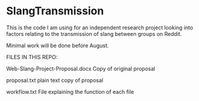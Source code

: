 # SlangTransmission
This is the code I am using for an independent research project looking into factors relating to the transmission of slang between groups on Reddit.

Minimal work will be done before August.

FILES IN THIS REPO:

Web-Slang-Project-Proposal.docx
	Copy of original proposal

proposal.txt
	plain text copy of proposal


workflow.txt
	File explaining the function of each file
